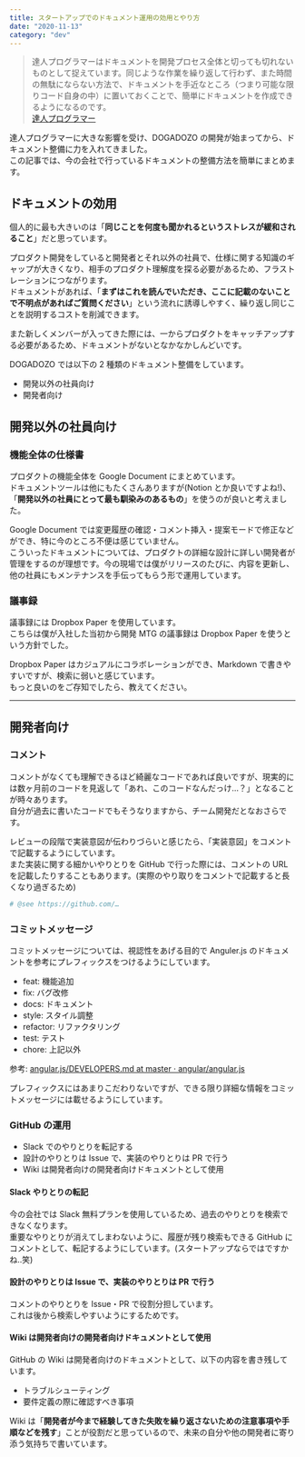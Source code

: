 ```yaml
---
title: スタートアップでのドキュメント運用の効用とやり方
date: "2020-11-13"
category: "dev"
---
```


> 達人プログラマーはドキュメントを開発プロセス全体と切っても切れないものとして捉えています。同じような作業を繰り返して行わず、また時間の無駄にならない方法で、ドキュメントを手近なところ（つまり可能な限りコード自身の中）に置いておくことで、簡単にドキュメントを作成できるようになるのです。  
> [達人プログラマー](https://amzn.to/3lte0B0)

達人プログラマーに大きな影響を受け、DOGADOZO の開発が始まってから、ドキュメント整備に力を入れてきました。  
この記事では、今の会社で行っているドキュメントの整備方法を簡単にまとめます。

## ドキュメントの効用

個人的に最も大きいのは「**同じことを何度も聞かれるというストレスが緩和されること**」だと思っています。

プロダクト開発をしていると開発者とそれ以外の社員で、仕様に関する知識のギャップが大きくなり、相手のプロダクト理解度を探る必要があるため、フラストレーションにつながります。  
ドキュメントがあれば、「**まずはこれを読んでいただき、ここに記載のないことで不明点があればご質問ください**」という流れに誘導しやすく、繰り返し同じことを説明するコストを削減できます。

また新しくメンバーが入ってきた際には、一からプロダクトをキャッチアップする必要があるため、ドキュメントがないとなかなかしんどいです。

DOGADOZO では以下の 2 種類のドキュメント整備をしています。

- 開発以外の社員向け
- 開発者向け

## 開発以外の社員向け

### 機能全体の仕様書

プロダクトの機能全体を Google Document にまとめています。  
ドキュメントツールは他にもたくさんありますが(Notion とか良いですよね!)、「**開発以外の社員にとって最も馴染みのあるもの**」を使うのが良いと考えました。

Google Document では変更履歴の確認・コメント挿入・提案モードで修正などができ、特に今のところ不便は感じていません。  
こういったドキュメントについては、プロダクトの詳細な設計に詳しい開発者が管理をするのが理想です。今の現場では僕がリリースのたびに、内容を更新し、他の社員にもメンテナンスを手伝ってもらう形で運用しています。

### 議事録

議事録には Dropbox Paper を使用しています。  
こちらは僕が入社した当初から開発 MTG の議事録は Dropbox Paper を使うという方針でした。

Dropbox Paper はカジュアルにコラボレーションができ、Markdown で書きやすいですが、検索に弱いと感じています。  
もっと良いのをご存知でしたら、教えてください。

---

## 開発者向け

### コメント

コメントがなくても理解できるほど綺麗なコードであれば良いですが、現実的には数ヶ月前のコードを見返して「あれ、このコードなんだっけ…？」となることが時々あります。  
自分が過去に書いたコードでもそうなりますから、チーム開発だとなおさらです。

レビューの段階で実装意図が伝わりづらいと感じたら、「実装意図」をコメントで記載するようにしています。  
また実装に関する細かいやりとりを GitHub で行った際には、コメントの URL を記載したりすることもあります。(実際のやり取りをコメントで記載すると長くなり過ぎるため)

```rb
# @see https://github.com/…
```

### コミットメッセージ

コミットメッセージについては、視認性をあげる目的で Anguler.js のドキュメントを参考にプレフィックスをつけるようにしています。

- feat: 機能追加
- fix: バグ改修
- docs: ドキュメント
- style: スタイル調整
- refactor: リファクタリング
- test: テスト
- chore: 上記以外

参考: [angular.js/DEVELOPERS.md at master · angular/angular.js](https://github.com/angular/angular.js/blob/master/DEVELOPERS.md#type)

プレフィックスにはあまりこだわりないですが、できる限り詳細な情報をコミットメッセージには載せるようにしています。

### GitHub の運用

- Slack でのやりとりを転記する
- 設計のやりとりは Issue で、実装のやりとりは PR で行う
- Wiki は開発者向けの開発者向けドキュメントとして使用

#### Slack やりとりの転記

今の会社では Slack 無料プランを使用しているため、過去のやりとりを検索できなくなります。  
重要なやりとりが消えてしまわないように、履歴が残り検索もできる GitHub にコメントとして、転記するようにしています。(スタートアップならではですかね..笑)

#### 設計のやりとりは Issue で、実装のやりとりは PR で行う

コメントのやりとりを Issue・PR で役割分担しています。  
これは後から検索しやすいようにするためです。

#### Wiki は開発者向けの開発者向けドキュメントとして使用

GitHub の Wiki は開発者向けのドキュメントとして、以下の内容を書き残しています。

- トラブルシューティング
- 要件定義の際に確認すべき事項

Wiki は「**開発者が今まで経験してきた失敗を繰り返さないための注意事項や手順などを残す**」ことが役割だと思っているので、未来の自分や他の開発者に寄り添う気持ちで書いています。
